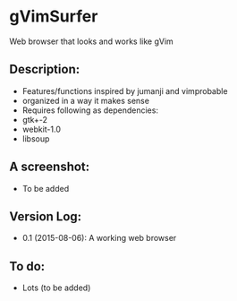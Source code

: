gVimSurfer
==========
Web browser that looks and works like gVim

Description:
------------
  - Features/functions inspired by jumanji and vimprobable
  - organized in a way it makes sense
  - Requires following as dependencies:
   - gtk+-2
   - webkit-1.0
   - libsoup 

A screenshot:
-------------
  - To be added

Version Log:
------------
  - 0.1 (2015-08-06): A working web browser

To do:
------
  - Lots (to be added)

